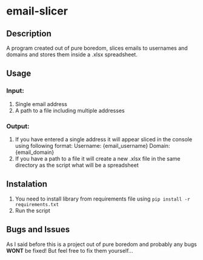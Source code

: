 # email-slicer
## Description
A program created out of pure boredom, slices emails to usernames and domains and stores them inside a .xlsx spreadsheet.

## Usage
### Input:
1. Single email address
2. A path to a file including multiple addresses

### Output:
1. If you have entered a single address it will appear sliced in the console using following format: Username: {email_username} Domain: {email_domain}
2. If you have a path to a file it will create a new .xlsx file in the same directory as the script what will be a spreadsheet

## Instalation
1. You need to install library from requirements file using `pip install -r requirements.txt`
2. Run the script

## Bugs and Issues
As I said before this is a project out of pure boredom and probably any bugs **WONT** be fixed!
But feel free to fix them yourself...
